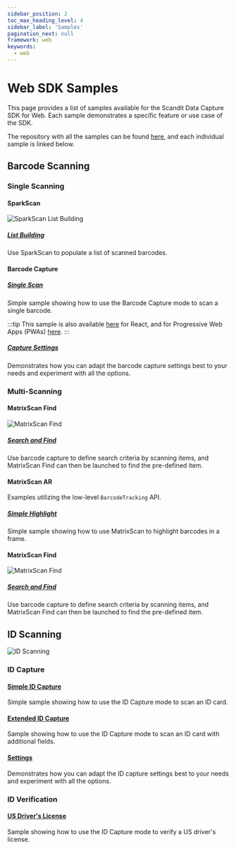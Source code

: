 ```yaml
---
sidebar_position: 2
toc_max_heading_level: 4
sidebar_label: 'Samples'
pagination_next: null
framework: web
keywords:
  - web
---
```


# Web SDK Samples

This page provides a list of samples available for the Scandit Data Capture SDK for Web. Each sample demonstrates a specific feature or use case of the SDK.

The repository with all the samples can be found [here](https://github.com/Scandit/datacapture-web-samples), and each individual sample is linked below.

## Barcode Scanning

### Single Scanning

#### SparkScan

![SparkScan List Building](/img/samples/sparkscan_list_building.png)

##### [List Building](https://github.com/Scandit/datacapture-web-samples/tree/master/ListBuildingSample)

Use SparkScan to populate a list of scanned barcodes.

#### Barcode Capture

##### [Single Scan](https://github.com/Scandit/datacapture-web-samples/tree/master/BarcodeCaptureSimpleSample)

Simple sample showing how to use the Barcode Capture mode to scan a single barcode.

:::tip
This sample is also available [here](https://github.com/Scandit/datacapture-web-samples/tree/master/BarcodeCaptureReactSample) for React, and for Progressive Web Apps (PWAs) [here](https://github.com/Scandit/datacapture-web-samples/tree/master/BarcodeCaptureSimplePwaSample).
:::

##### [Capture Settings](https://github.com/Scandit/datacapture-web-samples/tree/master/BarcodeCaptureSettingsSample)

Demonstrates how you can adapt the barcode capture settings best to your needs and experiment with all the options.

### Multi-Scanning

#### MatrixScan Find

![MatrixScan Find](/img/samples/ms_find_web.png)

##### [Search and Find](https://github.com/Scandit/datacapture-web-samples/tree/master/SearchAndFindSample)

Use barcode capture to define search criteria by scanning items, and MatrixScan Find can then be launched to find the pre-defined item.

#### MatrixScan AR

Examples utilizing the low-level `BarcodeTracking` API.

##### [Simple Highlight](https://github.com/Scandit/datacapture-web-samples/tree/master/MatrixScanSimpleSample)

Simple sample showing how to use MatrixScan to highlight barcodes in a frame.

#### MatrixScan Find

![MatrixScan Find](/img/samples/ms_find_web.png)

##### [Search and Find](https://github.com/Scandit/datacapture-web-samples/tree/master/SearchAndFindSample)

Use barcode capture to define search criteria by scanning items, and MatrixScan Find can then be launched to find the pre-defined item.

## ID Scanning

![ID Scanning](/img/samples/id_scanning.png)

### ID Capture

#### [Simple ID Capture](https://github.com/Scandit/datacapture-web-samples/tree/master/IdCaptureSimpleSample)

Simple sample showing how to use the ID Capture mode to scan an ID card.

#### [Extended ID Capture](https://github.com/Scandit/datacapture-web-samples/tree/master/IdCaptureExtendedSample)

Sample showing how to use the ID Capture mode to scan an ID card with additional fields.

#### [Settings](https://github.com/Scandit/datacapture-web-samples/tree/master/IdCaptureSettingsSample)

Demonstrates how you can adapt the ID capture settings best to your needs and experiment with all the options.

### ID Verification

#### [US Driver's License](https://github.com/Scandit/datacapture-web-samples/tree/master/USDLVerificationSample)

Sample showing how to use the ID Capture mode to verify a US driver's license.